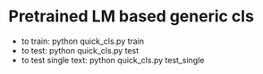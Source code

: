 # Pretrained LM based generic cls
* to train: python quick_cls.py train
* to test: python quick_cls.py test
* to test single text: python quick_cls.py test_single
